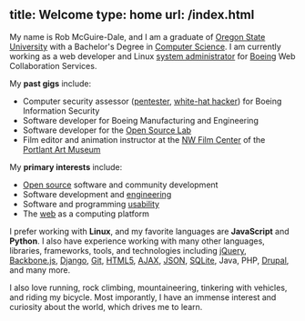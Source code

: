 title: Welcome
type: home
url: /index.html
---

My name is Rob McGuire-Dale, and I am a graduate of 
[Oregon State University][osu] with a Bachelor's Degree in
[Computer Science][compsci]. I am currently working as a web developer and 
Linux [system administrator][sysadmin] for [Boeing][] Web Collaboration
Services.

[osu]:http://oregonstate.edu
[compsci]:http://en.wikipedia.org/wiki/computer_science
[boeing]: http://boeing.com
[sysadmin]:http://en.wikipedia.org/wiki/system_administrator

My **past gigs** include:

- Computer security assessor ([pentester][], [white-hat hacker][whitehat]) for
  Boeing Information Security
- Software developer for Boeing Manufacturing and Engineering
- Software developer for the [Open Source Lab][osl]
- Film editor and animation instructor at the [NW Film Center][nwfc] of the 
  [Portlant Art Museum][pam]

[pentester]:http://en.wikipedia.org/wiki/Penetration_test
[whitehat]:http://en.wikipedia.org/wiki/White_hat_(computer_security)
[osl]:http://osuosl.org
[nwfc]:http://nwfilm.org
[pam]:http://portlandartmuseum.org

My **primary interests** include:

 - [Open source][opensource] software and community development
 - Software development and [engineering][swe]
 - Software and programming [usability][]
 - The [web][internet] as a computing platform

[opensource]:http://en.wikipedia.org/wiki/Open_source
[swe]:http://en.wikipedia.org/wiki/software_engineering
[usability]:http://en.wikipedia.org/wiki/usability
[internet]:/img/internet.jpg

I prefer working with **Linux**, and my favorite languages are **JavaScript**
and **Python**. I also have experience working with many other
languages, libraries, frameworks, tools, and technologies including [jQuery][],
[Backbone.js][], [Django][], [Git][], [HTML5][], [AJAX][], [JSON][],
[SQLite][], Java, PHP, [Drupal][], and many more.

[jquery]:http://jquery.org
[backbone.js]:http://backbonejs.org
[django]:http://djangoproject.com
[git]:http://git-scm.com
[html5]:http://html5.org
[ajax]:http://en.wikipedia.com/Ajax_(programming)
[json]:http://json.org
[sqlite]:http://sqlite.org
[drupal]:http://drupal.org

I also love running, rock climbing, mountaineering, tinkering with vehicles,
and riding my bicycle. Most imporantly, I have an immense interest and
curiosity about the world, which drives me to learn.

 
[resume]:/docs/resume.pdf
